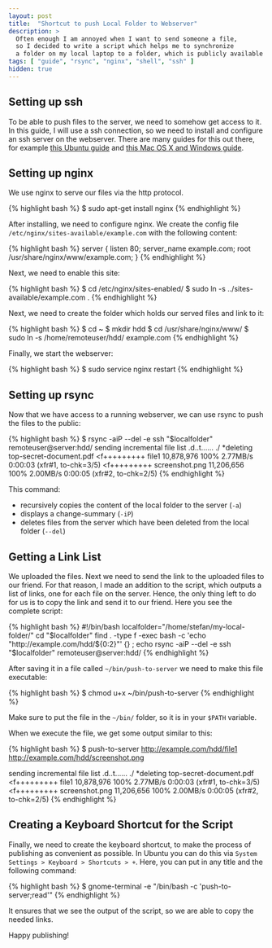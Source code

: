 ```yaml
---
layout: post
title:  "Shortcut to push Local Folder to Webserver"
description: >
  Often enough I am annoyed when I want to send someone a file,
  so I decided to write a script which helps me to synchronize
  a folder on my local laptop to a folder, which is publicly available on the internet.
tags: [ "guide", "rsync", "nginx", "shell", "ssh" ]
hidden: true
---
```

## Setting up ssh

To be able to push files to the server, we need to somehow get access to it.
In this guide, I will use a ssh connection, so we need to install and configure an ssh server on the webserver.
There are many guides for this out there, for example
[this Ubuntu guide](https://help.ubuntu.com/community/SSH/OpenSSH/Configuring) and
[this Mac OS X and Windows guide](http://lifehacker.com/205090/geek-to-live--set-up-a-personal-home-ssh-server).

## Setting up nginx

We use nginx to serve our files via the http protocol.

{% highlight bash %}
$ sudo apt-get install nginx
{% endhighlight %}

After installing, we need to configure nginx. We create the
config file `/etc/nginx/sites-available/example.com` with the following content:

{% highlight bash %}
server {
    listen 80;
    server_name example.com;
    root /usr/share/nginx/www/example.com;
}
{% endhighlight %}

Next, we need to enable this site:

{% highlight bash %}
$ cd /etc/nginx/sites-enabled/
$ sudo ln -s ../sites-available/example.com .
{% endhighlight %}

Next, we need to create the folder which holds our served files and link to it:

{% highlight bash %}
$ cd ~
$ mkdir hdd
$ cd /usr/share/nginx/www/
$ sudo ln -s /home/remoteuser/hdd/ example.com
{% endhighlight %}

Finally, we start the webserver:

{% highlight bash %}
$ sudo service nginx restart
{% endhighlight %}

## Setting up rsync

Now that we have access to a running webserver, we can use rsync to push the files to the public:

{% highlight bash %}
$ rsync -aiP --del -e ssh "$localfolder" remoteuser@server:hdd/
sending incremental file list
.d..t...... ./
*deleting   top-secret-document.pdf
<f+++++++++ file1
     10,878,976 100%    2.77MB/s    0:00:03 (xfr#1, to-chk=3/5)
<f+++++++++ screenshot.png
     11,206,656 100%    2.00MB/s    0:00:05 (xfr#2, to-chk=2/5)
{% endhighlight %}

This command:

 * recursively copies the content of the local folder to the server (`-a`)
 * displays a change-summary (`-iP`)
 * deletes files from the server which have been deleted from the local folder (`--del`)

## Getting a Link List

We uploaded the files. Next we need to send the link to the uploaded files to our friend.
For that reason, I made an addition to the script, which outputs a list of links, one for each file on the server.
Hence, the only thing left to do for us is to copy the link and send it to our friend. Here you see the complete script:

{% highlight bash %}
#!/bin/bash
localfolder="/home/stefan/my-local-folder/"
cd "$localfolder"
find . -type f -exec bash -c 'echo "http://example.com/hdd/${0:2}"' {} \;
echo
rsync -aiP --del -e ssh "$localfolder" remoteuser@server:hdd/
{% endhighlight %}

After saving it in a file called `~/bin/push-to-server` we need to make this file executable:

{% highlight bash %}
$ chmod u+x ~/bin/push-to-server
{% endhighlight %}

Make sure to put the file in the `~/bin/` folder, so it is in your `$PATH` variable.

When we execute the file, we get some output similar to this:

{% highlight bash %}
$ push-to-server
http://example.com/hdd/file1
http://example.com/hdd/screenshot.png

sending incremental file list
.d..t...... ./
*deleting   top-secret-document.pdf
<f+++++++++ file1
     10,878,976 100%    2.77MB/s    0:00:03 (xfr#1, to-chk=3/5)
<f+++++++++ screenshot.png
     11,206,656 100%    2.00MB/s    0:00:05 (xfr#2, to-chk=2/5)
{% endhighlight %}

## Creating a Keyboard Shortcut for the Script

Finally, we need to create the keyboard shortcut, to make the process of publishing as convenient as possible.
In Ubuntu you can do this via `System Settings > Keyboard > Shortcuts > +`. Here, you can put in any title and the following command:

{% highlight bash %}
$ gnome-terminal -e "/bin/bash -c 'push-to-server;read'"
{% endhighlight %}

It ensures that we see the output of the script, so we are able to copy the needed links.

Happy publishing!